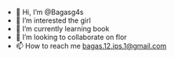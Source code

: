 - 👋 Hi, I’m @Bagasg4s
- 👀 I’m interested the girl
- 🌱 I’m currently learning book
- 💞️ I’m looking to collaborate on flor
- 📫 How to reach me bagas.12.ips.1@gmail.com

<!---
Bagasg4s/Bagasg4s is a ✨ special ✨ repository because its `README.md` (this file) appears on your GitHub profile.
You can click the Preview link to take a look at your changes.
--->
